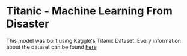 # Titanic - Machine Learning From Disaster
 
 This model was built using Kaggle's Titanic Dataset. Every information about the dataset can be found [here](https://www.kaggle.com/competitions/titanic/data)

